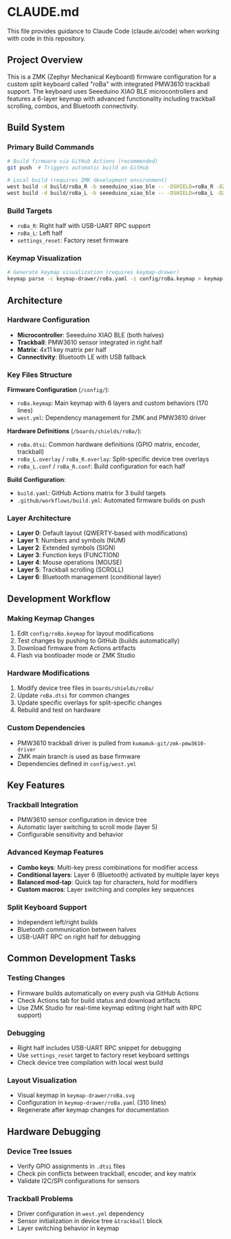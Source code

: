 # CLAUDE.md

This file provides guidance to Claude Code (claude.ai/code) when working with code in this repository.

## Project Overview

This is a ZMK (Zephyr Mechanical Keyboard) firmware configuration for a custom split keyboard called "roBa" with integrated PMW3610 trackball support. The keyboard uses Seeeduino XIAO BLE microcontrollers and features a 6-layer keymap with advanced functionality including trackball scrolling, combos, and Bluetooth connectivity.

## Build System

### Primary Build Commands
```bash
# Build firmware via GitHub Actions (recommended)
git push  # Triggers automatic build on GitHub

# Local build (requires ZMK development environment)
west build -d build/roBa_R -b seeeduino_xiao_ble -- -DSHIELD=roBa_R -DZMK_CONFIG="$(pwd)/config"
west build -d build/roBa_L -b seeeduino_xiao_ble -- -DSHIELD=roBa_L -DZMK_CONFIG="$(pwd)/config"
```

### Build Targets
- `roBa_R`: Right half with USB-UART RPC support
- `roBa_L`: Left half 
- `settings_reset`: Factory reset firmware

### Keymap Visualization
```bash
# Generate keymap visualization (requires keymap-drawer)
keymap parse -c keymap-drawer/roBa.yaml -z config/roBa.keymap > keymap-drawer/roBa.svg
```

## Architecture

### Hardware Configuration
- **Microcontroller**: Seeeduino XIAO BLE (both halves)
- **Trackball**: PMW3610 sensor integrated in right half
- **Matrix**: 4x11 key matrix per half
- **Connectivity**: Bluetooth LE with USB fallback

### Key Files Structure

**Firmware Configuration** (`/config/`):
- `roBa.keymap`: Main keymap with 6 layers and custom behaviors (170 lines)
- `west.yml`: Dependency management for ZMK and PMW3610 driver

**Hardware Definitions** (`/boards/shields/roBa/`):
- `roBa.dtsi`: Common hardware definitions (GPIO matrix, encoder, trackball)
- `roBa_L.overlay` / `roBa_R.overlay`: Split-specific device tree overlays
- `roBa_L.conf` / `roBa_R.conf`: Build configuration for each half

**Build Configuration**:
- `build.yaml`: GitHub Actions matrix for 3 build targets
- `.github/workflows/build.yml`: Automated firmware builds on push

### Layer Architecture
- **Layer 0**: Default layout (QWERTY-based with modifications)
- **Layer 1**: Numbers and symbols (NUM)
- **Layer 2**: Extended symbols (SIGN) 
- **Layer 3**: Function keys (FUNCTION)
- **Layer 4**: Mouse operations (MOUSE)
- **Layer 5**: Trackball scrolling (SCROLL)
- **Layer 6**: Bluetooth management (conditional layer)

## Development Workflow

### Making Keymap Changes
1. Edit `config/roBa.keymap` for layout modifications
2. Test changes by pushing to GitHub (builds automatically)
3. Download firmware from Actions artifacts
4. Flash via bootloader mode or ZMK Studio

### Hardware Modifications
1. Modify device tree files in `boards/shields/roBa/`
2. Update `roBa.dtsi` for common changes
3. Update specific overlays for split-specific changes
4. Rebuild and test on hardware

### Custom Dependencies
- PMW3610 trackball driver is pulled from `kumamuk-git/zmk-pmw3610-driver`
- ZMK main branch is used as base firmware
- Dependencies defined in `config/west.yml`

## Key Features

### Trackball Integration
- PMW3610 sensor configuration in device tree
- Automatic layer switching to scroll mode (layer 5)
- Configurable sensitivity and behavior

### Advanced Keymap Features
- **Combo keys**: Multi-key press combinations for modifier access
- **Conditional layers**: Layer 6 (Bluetooth) activated by multiple layer keys
- **Balanced mod-tap**: Quick tap for characters, hold for modifiers
- **Custom macros**: Layer switching and complex key sequences

### Split Keyboard Support
- Independent left/right builds
- Bluetooth communication between halves
- USB-UART RPC on right half for debugging

## Common Development Tasks

### Testing Changes
- Firmware builds automatically on every push via GitHub Actions
- Check Actions tab for build status and download artifacts
- Use ZMK Studio for real-time keymap editing (right half with RPC support)

### Debugging
- Right half includes USB-UART RPC snippet for debugging
- Use `settings_reset` target to factory reset keyboard settings
- Check device tree compilation with local west build

### Layout Visualization
- Visual keymap in `keymap-drawer/roBa.svg` 
- Configuration in `keymap-drawer/roBa.yaml` (310 lines)
- Regenerate after keymap changes for documentation

## Hardware Debugging

### Device Tree Issues
- Verify GPIO assignments in `.dtsi` files
- Check pin conflicts between trackball, encoder, and key matrix
- Validate I2C/SPI configurations for sensors

### Trackball Problems
- Driver configuration in `west.yml` dependency
- Sensor initialization in device tree `&trackball` block
- Layer switching behavior in keymap